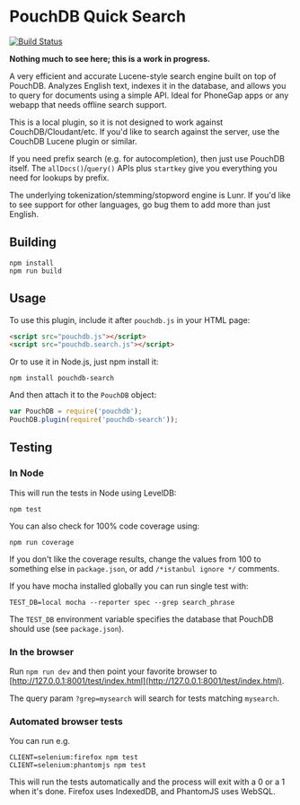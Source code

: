 PouchDB Quick Search
=====

[![Build Status](https://travis-ci.org/nolanlawson/pouchdb-quick-search.svg)](https://travis-ci.org/nolanlawson/pouchdb-quick-search)

**Nothing much to see here; this is a work in progress.**

A very efficient and accurate Lucene-style search engine built on top of PouchDB. Analyzes English text, indexes it in the database, and allows you to query for documents using a simple API. Ideal for PhoneGap apps or any webapp that needs offline search support.

This is a local plugin, so it is not designed to work against CouchDB/Cloudant/etc.  If you'd like to search against the server, use the CouchDB Lucene plugin or similar.

If you need prefix search (e.g. for autocompletion), then just use PouchDB itself.  The `allDocs()`/`query()` APIs plus `startkey` give you everything you need for lookups by prefix.

The underlying tokenization/stemming/stopword engine is Lunr. If you'd like to see support for other languages, go bug them to add more than just English.

Building
----
    npm install
    npm run build

Usage
--------

To use this plugin, include it after `pouchdb.js` in your HTML page:

```html
<script src="pouchdb.js"></script>
<script src="pouchdb.search.js"></script>
```

Or to use it in Node.js, just npm install it:

```
npm install pouchdb-search
```

And then attach it to the `PouchDB` object:

```js
var PouchDB = require('pouchdb');
PouchDB.plugin(require('pouchdb-search'));
```

Testing
----

### In Node

This will run the tests in Node using LevelDB:

    npm test
    
You can also check for 100% code coverage using:

    npm run coverage

If you don't like the coverage results, change the values from 100 to something else in `package.json`, or add `/*istanbul ignore */` comments.


If you have mocha installed globally you can run single test with:
```
TEST_DB=local mocha --reporter spec --grep search_phrase
```

The `TEST_DB` environment variable specifies the database that PouchDB should use (see `package.json`).

### In the browser

Run `npm run dev` and then point your favorite browser to [http://127.0.0.1:8001/test/index.html](http://127.0.0.1:8001/test/index.html).

The query param `?grep=mysearch` will search for tests matching `mysearch`.

### Automated browser tests

You can run e.g.

    CLIENT=selenium:firefox npm test
    CLIENT=selenium:phantomjs npm test

This will run the tests automatically and the process will exit with a 0 or a 1 when it's done. Firefox uses IndexedDB, and PhantomJS uses WebSQL.
